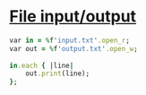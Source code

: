 [1]: https://rosettacode.org/wiki/File_input/output

# [File input/output][1]

```ruby
var in = %f'input.txt'.open_r;
var out = %f'output.txt'.open_w;
 
in.each { |line|
    out.print(line);
};
```